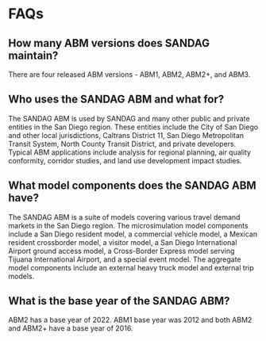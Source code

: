 # FAQs

## How many ABM versions does SANDAG maintain?
There are four released ABM versions - ABM1, ABM2, ABM2+, and ABM3.

## Who uses the SANDAG ABM and what for?
The SANDAG ABM is used by SANDAG and many other public and private entities in the San Diego region. These entities include the City of San Diego and other local jurisdictions, Caltrans District 11, San Diego Metropolitan Transit System, North County Transit District, and private developers. Typical ABM applications include analysis for regional planning, air quality conformity, corridor studies, and land use development impact studies.

## What model components does the SANDAG ABM have?
The SANDAG ABM is a suite of models covering various travel demand markets in the San Diego region. The microsimulation model components include a San Diego resident model, a commercial vehicle model, a Mexican resident crossborder model, a visitor model, a San Diego International Airport ground access model, a Cross-Border Express model serving Tijuana International Airport, and a special event model. The aggregate model components include an external heavy truck model and external trip models.

## What is the base year of the SANDAG ABM?
ABM2 has a base year of 2022. ABM1 base year was 2012 and both ABM2 and ABM2+ have a base year of 2016.
